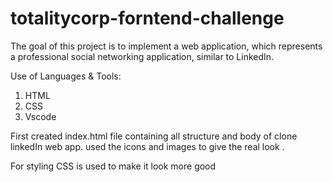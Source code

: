 # totalitycorp-forntend-challenge
The goal of this project is to implement a web application, which represents a professional social networking application, similar to LinkedIn.

Use of Languages & Tools:
1. HTML 
2. CSS
3. Vscode


First created index.html file containing all structure and body of clone linkedIn web app.
used the icons and images to give the real look .

For styling CSS is used to make it look more good

